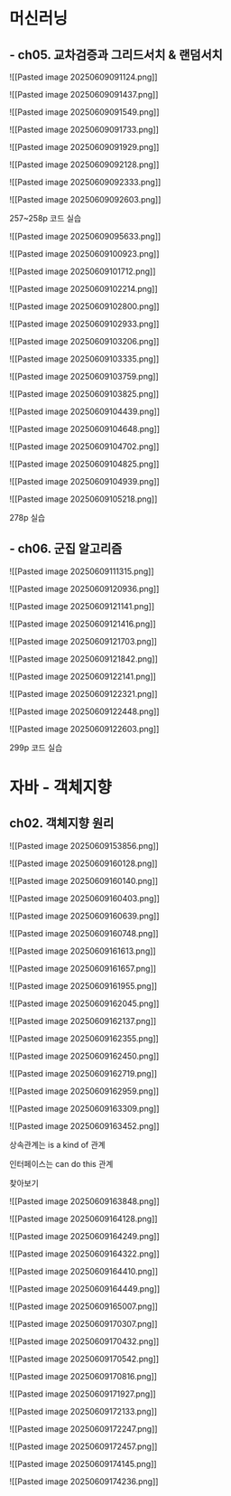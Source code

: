 
# 머신러닝

## - ch05. 교차검증과 그리드서치 & 랜덤서치

![[Pasted image 20250609091124.png]]

![[Pasted image 20250609091437.png]]

![[Pasted image 20250609091549.png]]

![[Pasted image 20250609091733.png]]

![[Pasted image 20250609091929.png]]

![[Pasted image 20250609092128.png]]

![[Pasted image 20250609092333.png]]

![[Pasted image 20250609092603.png]]

257~258p 코드 실습



![[Pasted image 20250609095633.png]]

![[Pasted image 20250609100923.png]]

![[Pasted image 20250609101712.png]]

![[Pasted image 20250609102214.png]]

![[Pasted image 20250609102800.png]]

![[Pasted image 20250609102933.png]]

![[Pasted image 20250609103206.png]]

![[Pasted image 20250609103335.png]]

![[Pasted image 20250609103759.png]]

![[Pasted image 20250609103825.png]]

![[Pasted image 20250609104439.png]]

![[Pasted image 20250609104648.png]]

![[Pasted image 20250609104702.png]]

![[Pasted image 20250609104825.png]]

![[Pasted image 20250609104939.png]]

![[Pasted image 20250609105218.png]]

278p 실습

## - ch06. 군집 알고리즘

![[Pasted image 20250609111315.png]]

![[Pasted image 20250609120936.png]]

![[Pasted image 20250609121141.png]]

![[Pasted image 20250609121416.png]]

![[Pasted image 20250609121703.png]]

![[Pasted image 20250609121842.png]]

![[Pasted image 20250609122141.png]]

![[Pasted image 20250609122321.png]]

![[Pasted image 20250609122448.png]]

![[Pasted image 20250609122603.png]]

299p 코드 실습

# 자바 - 객체지향

## ch02. 객체지향 원리

![[Pasted image 20250609153856.png]]

![[Pasted image 20250609160128.png]]

![[Pasted image 20250609160140.png]]

![[Pasted image 20250609160403.png]]

![[Pasted image 20250609160639.png]]

![[Pasted image 20250609160748.png]]

![[Pasted image 20250609161613.png]]

![[Pasted image 20250609161657.png]]

![[Pasted image 20250609161955.png]]

![[Pasted image 20250609162045.png]]

![[Pasted image 20250609162137.png]]

![[Pasted image 20250609162355.png]]

![[Pasted image 20250609162450.png]]

![[Pasted image 20250609162719.png]]

![[Pasted image 20250609162959.png]]

![[Pasted image 20250609163309.png]]

![[Pasted image 20250609163452.png]]

상속관계는 is a kind of 관계

인터페이스는 can do this 관계

찾아보기

![[Pasted image 20250609163848.png]]

![[Pasted image 20250609164128.png]]

![[Pasted image 20250609164249.png]]

![[Pasted image 20250609164322.png]]

![[Pasted image 20250609164410.png]]

![[Pasted image 20250609164449.png]]

![[Pasted image 20250609165007.png]]

![[Pasted image 20250609170307.png]]

![[Pasted image 20250609170432.png]]

![[Pasted image 20250609170542.png]]

![[Pasted image 20250609170816.png]]

![[Pasted image 20250609171927.png]]

![[Pasted image 20250609172133.png]]

![[Pasted image 20250609172247.png]]

![[Pasted image 20250609172457.png]]

![[Pasted image 20250609174145.png]]

![[Pasted image 20250609174236.png]]

